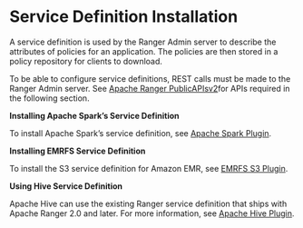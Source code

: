 # Service Definition Installation<a name="emr-ranger-admin-servicedef-install"></a>

A service definition is used by the Ranger Admin server to describe the attributes of policies for an application\. The policies are then stored in a policy repository for clients to download\. 

To be able to configure service definitions, REST calls must be made to the Ranger Admin server\. See [Apache Ranger PublicAPIsv2](https://ranger.apache.org/apidocs/resource_PublicAPIsv2.html#resource_PublicAPIsv2_createServiceDef_POST)for APIs required in the following section\.

**Installing Apache Spark’s Service Definition**

To install Apache Spark’s service definition, see [Apache Spark Plugin](emr-ranger-plugins.md#emr-ranger-spark)\.

**Installing EMRFS Service Definition**

To install the S3 service definition for Amazon EMR, see [EMRFS S3 Plugin](emr-ranger-plugins.md#emr-ranger-emrfs)\.

**Using Hive Service Definition**

Apache Hive can use the existing Ranger service definition that ships with Apache Ranger 2\.0 and later\. For more information, see [Apache Hive Plugin](emr-ranger-plugins.md#emr-ranger-hive)\.
